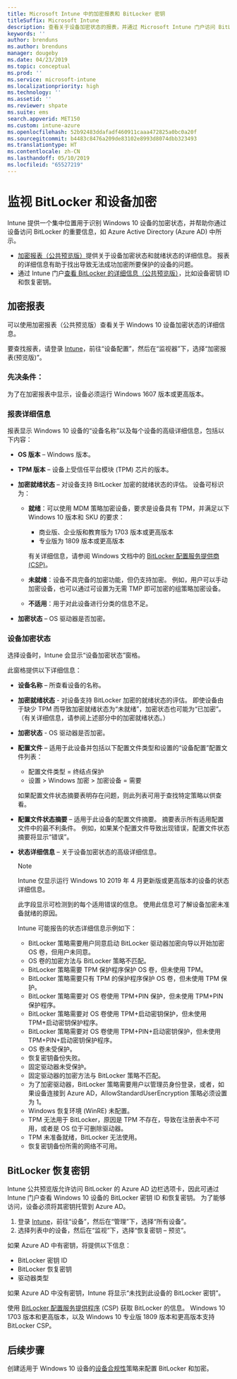 ```yaml
---
title: Microsoft Intune 中的加密报表和 BitLocker 密钥
titleSuffix: Microsoft Intune
description: 查看关于设备加密状态的报表，并通过 Microsoft Intune 门户访问 BitLocker 恢复密钥。
keywords: ''
author: brenduns
ms.author: brenduns
manager: dougeby
ms.date: 04/23/2019
ms.topic: conceptual
ms.prod: ''
ms.service: microsoft-intune
ms.localizationpriority: high
ms.technology: ''
ms.assetid: ''
ms.reviewer: shpate
ms.suite: ems
search.appverid: MET150
ms.custom: intune-azure
ms.openlocfilehash: 52b92483ddafadf460911caaa472825a0bc0a20f
ms.sourcegitcommit: b4483c8476a209de83102e8993d8074dbb323493
ms.translationtype: HT
ms.contentlocale: zh-CN
ms.lasthandoff: 05/10/2019
ms.locfileid: "65527219"
---
```

# <a name="monitor-bitlocker-and-device-encryption"></a>监视 BitLocker 和设备加密  
Intune 提供一个集中位置用于识别 Windows 10 设备的加密状态，并帮助你通过设备访问 BitLocker 的重要信息，如 Azure Active Directory (Azure AD) 中所示。  

- [加密报表（公共预览版）](#encryption-report)提供关于设备加密状态和就绪状态的详细信息。 报表的详细信息有助于找出导致无法成功加密所要保护的设备的问题。  
- 通过 Intune 门户[查看 BitLocker 的详细信息（公共预览版）](#bitlocker-recovery-keys)，比如设备密钥 ID 和恢复密钥。  

## <a name="encryption-report"></a>加密报表
可以使用加密报表（公共预览版）查看关于 Windows 10 设备加密状态的详细信息。  

要查找报表，请登录 [Intune](https://aka.ms/intuneportal)，前往“设备配置”，然后在“监视器”下，选择“加密报表(预览版)”。  

### <a name="prerequisites"></a>先决条件：
为了在加密报表中显示，设备必须运行 Windows 1607 版本或更高版本。  

### <a name="report-details"></a>报表详细信息
报表显示 Windows 10 设备的“设备名称”以及每个设备的高级详细信息，包括以下内容：  
- **OS 版本** – Windows 版本。  
- **TPM 版本** – 设备上受信任平台模块 (TPM) 芯片的版本。  
- **加密就绪状态** – 对设备支持 BitLocker 加密的就绪状态的评估。 设备可标识为：
  - **就绪**：可以使用 MDM 策略加密设备，要求是设备具有 TPM，并满足以下 Windows 10 版本和 SKU 的要求：
    - 商业版、企业版和教育版为 1703 版本或更高版本
    - 专业版为 1809 版本或更高版本  
  
    有关详细信息，请参阅 Windows 文档中的 [BitLocker 配置服务提供商 (CSP)](https://docs.microsoft.com/windows/client-management/mdm/bitlocker-csp)。  

  - **未就绪**：设备不具完备的加密功能，但仍支持加密。 例如，用户可以手动加密设备，也可以通过可设置为无需 TMP 即可加密的组策略加密设备。
  - **不适用**：用于对此设备进行分类的信息不足。  

- **加密状态** – OS 驱动器是否加密。  


### <a name="device-encryption-status"></a>设备加密状态
选择设备时，Intune 会显示“设备加密状态”窗格。

此窗格提供以下详细信息：  
- **设备名称** – 所查看设备的名称。  
- **加密就绪状态** - 对设备支持 BitLocker 加密的就绪状态的评估。 即使设备由于缺少 TPM 而导致加密就绪状态为“未就绪”，加密状态也可能为“已加密”。 （有关详细信息，请参阅上述部分中的加密就绪状态。）
- **加密状态** - OS 驱动器是否加密。  
- **配置文件** – 适用于此设备并包括以下配置文件类型和设置的“设备配置”配置文件列表：  
  - 配置文件类型 = 终结点保护  
  - 设置 > Windows 加密 > 加密设备 = 需要  

  如果配置文件状态摘要表明存在问题，则此列表可用于查找特定策略以供查看。  

- **配置文件状态摘要** – 适用于此设备的配置文件摘要。 摘要表示所有适用配置文件中的最不利条件。 例如，如果某个配置文件导致出现错误，配置文件状态摘要将显示“错误”。  
- **状态详细信息** – 关于设备加密状态的高级详细信息。 
  > [!NOTE]  
  > Intune 仅显示运行 Windows 10 2019 年 4 月更新版或更高版本的设备的状态详细信息。
  
  此字段显示可检测到的每个适用错误的信息。 使用此信息可了解设备加密未准备就绪的原因。  

  Intune 可能报告的状态详细信息示例如下：  

   - BitLocker 策略需要用户同意启动 BitLocker 驱动器加密向导以开始加密 OS 卷，但用户未同意。  
   - OS 卷的加密方法与 BitLocker 策略不匹配。  
   - BitLocker 策略需要 TPM 保护程序保护 OS 卷，但未使用 TPM。  
   - BitLocker 策略需要只有 TPM 的保护程序保护 OS 卷，但未使用 TPM 保护。  
   - BitLocker 策略需要对 OS 卷使用 TPM+PIN 保护，但未使用 TPM+PIN 保护程序。  
   - BitLocker 策略需要对 OS 卷使用 TPM+启动密钥保护，但未使用 TPM+启动密钥保护程序。  
   - BitLocker 策略需要对 OS 卷使用 TPM+PIN+启动密钥保护，但未使用 TPM+PIN+启动密钥保护程序。  
   - OS 卷未受保护。  
   - 恢复密钥备份失败。  
   - 固定驱动器未受保护。  
   - 固定驱动器的加密方法与 BitLocker 策略不匹配。  
   - 为了加密驱动器，BitLocker 策略需要用户以管理员身份登录，或者，如果设备连接到 Azure AD，AllowStandardUserEncryption 策略必须设置为 1。  
   - Windows 恢复环境 (WinRE) 未配置。  
   - TPM 无法用于 BitLocker，原因是 TPM 不存在，导致在注册表中不可用，或者是 OS 位于可删除驱动器。  
   - TPM 未准备就绪，BitLocker 无法使用。  
   - 恢复密钥备份所需的网络不可用。  

## <a name="bitlocker-recovery-keys"></a>BitLocker 恢复密钥
Intune 公共预览版允许访问 BitLocker 的 Azure AD 边栏选项卡，因此可通过 Intune 门户查看 Windows 10 设备的 BitLocker 密钥 ID 和恢复密钥。  为了能够访问，设备必须将其密钥托管到 Azure AD。 
1. 登录 [Intune](https://aka.ms/intuneportal)，前往“设备”，然后在“管理”下，选择“所有设备”。
2. 选择列表中的设备，然后在“监视”下，选择“恢复密钥 – 预览”。  
  
如果 Azure AD 中有密钥，将提供以下信息：
- BitLocker 密钥 ID
- BitLocker 恢复密钥
- 驱动器类型  

如果 Azure AD 中没有密钥，Intune 将显示“未找到此设备的 BitLocker 密钥”。  

使用 [BitLocker 配置服务提供程序](https://docs.microsoft.com/windows/client-management/mdm/bitlocker-csp) (CSP) 获取 BitLocker 的信息。 Windows 10 1703 版本和更高版本，以及 Windows 10 专业版 1809 版本和更高版本支持 BitLocker CSP。 

## <a name="next-steps"></a>后续步骤
创建适用于 Windows 10 设备的[设备合规性](compliance-policy-create-windows.md)策略来配置 BitLocker 和加密。
